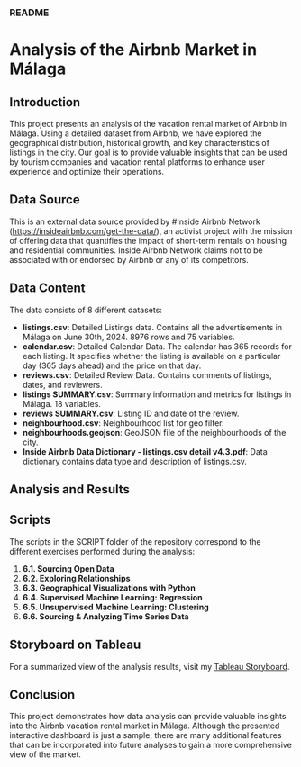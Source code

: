 ### README

# Analysis of the Airbnb Market in Málaga

## Introduction

This project presents an analysis of the vacation rental market of Airbnb in Málaga. Using a detailed dataset from Airbnb, we have explored the geographical distribution, historical growth, and key characteristics of listings in the city. Our goal is to provide valuable insights that can be used by tourism companies and vacation rental platforms to enhance user experience and optimize their operations.

## Data Source

This is an external data source provided by #Inside Airbnb Network (https://insideairbnb.com/get-the-data/), an activist project with the mission of offering data that quantifies the impact of short-term rentals on housing and residential communities. Inside Airbnb Network claims not to be associated with or endorsed by Airbnb or any of its competitors.

## Data Content

The data consists of 8 different datasets:
- **listings.csv**: Detailed Listings data. Contains all the advertisements in Málaga on June 30th, 2024. 8976 rows and 75 variables.
- **calendar.csv**: Detailed Calendar Data. The calendar has 365 records for each listing. It specifies whether the listing is available on a particular day (365 days ahead) and the price on that day.
- **reviews.csv**: Detailed Review Data. Contains comments of listings, dates, and reviewers.
- **listings SUMMARY.csv**: Summary information and metrics for listings in Málaga. 18 variables.
- **reviews SUMMARY.csv**: Listing ID and date of the review.
- **neighbourhood.csv**: Neighbourhood list for geo filter.
- **neighbourhoods.geojson**: GeoJSON file of the neighbourhoods of the city.
- **Inside Airbnb Data Dictionary - listings.csv detail v4.3.pdf**: Data dictionary contains data type and description of listings.csv.

## Analysis and Results

## Scripts

The scripts in the SCRIPT folder of the repository correspond to the different exercises performed during the analysis:

1. **6.1. Sourcing Open Data**
2. **6.2. Exploring Relationships**
3. **6.3. Geographical Visualizations with Python**
4. **6.4. Supervised Machine Learning: Regression**
5. **6.5. Unsupervised Machine Learning: Clustering**
6. **6.6. Sourcing & Analyzing Time Series Data**

## Storyboard on Tableau

For a summarized view of the analysis results, visit my [Tableau Storyboard](https://public.tableau.com/shared/DZWRTFNR6?:display_count=n&:origin=viz_share_link).

## Conclusion

This project demonstrates how data analysis can provide valuable insights into the Airbnb vacation rental market in Málaga. Although the presented interactive dashboard is just a sample, there are many additional features that can be incorporated into future analyses to gain a more comprehensive view of the market.
